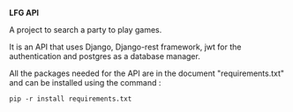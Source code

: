 **LFG API**

 A project to search a party to play games.

It is an API  that uses Django, Django-rest framework, jwt for the authentication and postgres as a database manager.

All the packages needed for the API are in the document "requirements.txt" and can be installed using the command :

`pip -r install requirements.txt`

